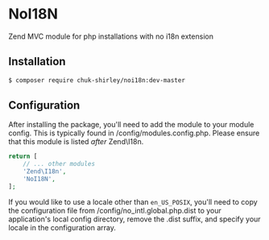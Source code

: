 # NoI18N
Zend MVC module for php installations with no i18n extension

## Installation
```bash
$ composer require chuk-shirley/noi18n:dev-master
```

## Configuration
After installing the package, you'll need to add the module to your module config. This is typically found in /config/modules.config.php. Please ensure that this module is listed _after_ Zend\I18n.
```php
return [
    // ... other modules
    'Zend\I18n',
    'NoI18N',
];
```

If you would like to use a locale other than `en_US_POSIX`, you'll need to copy the configuration file from /config/no_intl.global.php.dist to your application's local config directory, remove the .dist suffix, and specify your locale in the configuration array.